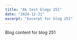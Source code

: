 ```yaml
---
title: "Ak test blogs 251"
date: "2024-12-31"
excerpt: "Excerpt for blog 251"
---
```


Blog content for blog 251